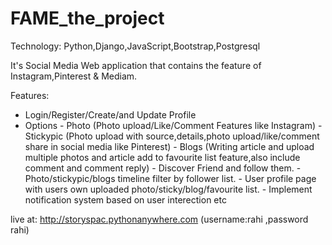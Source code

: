 # FAME_the_project

Technology: Python,Django,JavaScript,Bootstrap,Postgresql

It's Social Media Web application that contains the feature of Instagram,Pinterest & Mediam.

Features:
- Login/Register/Create/and Update Profile
- Options
      - Photo (Photo upload/Like/Comment Features like Instagram)
      - Stickypic (Photo upload with source,details,photo upload/like/comment share in social media like Pinterest)
      - Blogs (Writing article and upload multiple photos and article add to favourite list feature,also include comment and comment reply)
      - Discover Friend and follow them.
      - Photo/stickypic/blogs timeline filter by follower list.
      - User profile page with users own uploaded photo/sticky/blog/favourite list.
      - Implement notification system based on user interection etc

live at:
http://storyspac.pythonanywhere.com (username:rahi ,password rahi)
